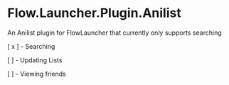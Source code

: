 # Flow.Launcher.Plugin.Anilist
An Anilist plugin for FlowLauncher that currently only supports searching

[ x ] - Searching

[  ] - Updating Lists

[  ] - Viewing friends
